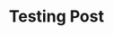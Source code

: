 ---
layout: post
title: "Testing Post"
description: "Let's see if I could add a post to the site"
tags: [comp-sci, jekyll, web, java]
---